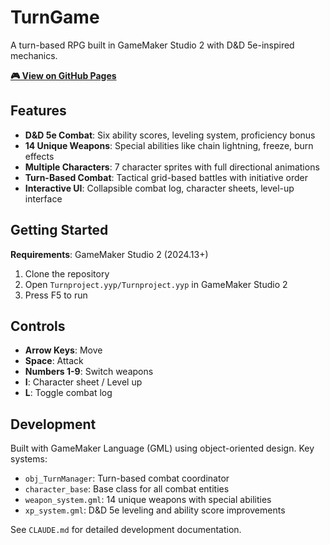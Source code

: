 # TurnGame

A turn-based RPG built in GameMaker Studio 2 with D&D 5e-inspired mechanics.

**[🎮 View on GitHub Pages](https://szabadkai.github.io/TurnGame/)**

## Features

- **D&D 5e Combat**: Six ability scores, leveling system, proficiency bonus
- **14 Unique Weapons**: Special abilities like chain lightning, freeze, burn effects
- **Multiple Characters**: 7 character sprites with full directional animations  
- **Turn-Based Combat**: Tactical grid-based battles with initiative order
- **Interactive UI**: Collapsible combat log, character sheets, level-up interface

## Getting Started

**Requirements**: GameMaker Studio 2 (2024.13+)

1. Clone the repository
2. Open `Turnproject.yyp/Turnproject.yyp` in GameMaker Studio 2
3. Press F5 to run

## Controls

- **Arrow Keys**: Move
- **Space**: Attack
- **Numbers 1-9**: Switch weapons
- **I**: Character sheet / Level up
- **L**: Toggle combat log

## Development

Built with GameMaker Language (GML) using object-oriented design. Key systems:

- `obj_TurnManager`: Turn-based combat coordinator
- `character_base`: Base class for all combat entities  
- `weapon_system.gml`: 14 unique weapons with special abilities
- `xp_system.gml`: D&D 5e leveling and ability score improvements

See `CLAUDE.md` for detailed development documentation.